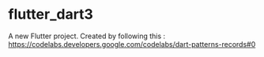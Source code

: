 # flutter_dart3

A new Flutter project. Created by following this : https://codelabs.developers.google.com/codelabs/dart-patterns-records#0
